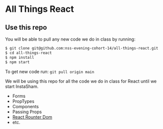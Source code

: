 # All Things React

## Use this repo
You will be able to pull any new code we do in class by running:

```bash
$ git clone git@github.com:nss-evening-cohort-14/all-things-react.git
$ cd all-things-react
$ npm install
$ npm start
```

To get new code run:
`git pull origin main`

We will be using this repo for all the code we do in class for React until we start InstaSham.

- Forms
- PropTypes
- Components
- Passing Props
- [React Rounter Dom](https://github.com/nss-evening-cohort-14/all-things-react/pull/3/files)
- etc.
